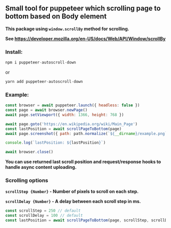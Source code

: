 ## Small tool for puppeteer which scrolling page to bottom based on Body element

**This package using `window.scrollBy` method for scrolling.**

**See https://developer.mozilla.org/en-US/docs/Web/API/Window/scrollBy**

### Install:

```js
npm i puppeteer-autoscroll-down
```

or

```js
yarn add puppeteer-autoscroll-down
```

### Example:

```js
const browser = await puppeteer.launch({ headless: false })
const page = await browser.newPage()
await page.setViewport({ width: 1366, height: 768 })

await page.goto('https://en.wikipedia.org/wiki/Main_Page')
const lastPosition = await scrollPageToBottom(page)
await page.screenshot({ path: path.normalize(`${__dirname}/example.png`) })

console.log(`lastPosition: ${lastPosition}`)

await browser.close()
```

**You can use returned last scroll position and request/response hooks to handle async content uploading.**

### Scrolling options

**`scrollStep {Number}` - Number of pixels to scroll on each step.**

**`scrollDelay {Number}` - A delay between each scroll step in ms.**

```js
const scrollStep = 250 // default
const scrollDelay = 100 // default
const lastPosition = await scrollPageToBottom(page, scrollStep, scrollDelay)
```
